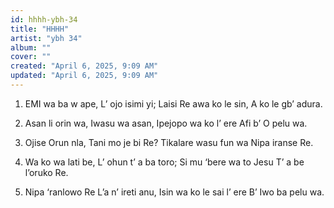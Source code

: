 ```yaml
---
id: hhhh-ybh-34
title: "HHHH"
artist: "ybh 34"
album: ""
cover: ""
created: "April 6, 2025, 9:09 AM"
updated: "April 6, 2025, 9:09 AM"
---
```


1. EMI wa ba w ape,
L’ ojo isimi yi;
Laisi Re awa ko le sin,
A ko le gb’ adura.

2. Asan li orin wa,
Iwasu wa asan,
Ipejopo wa ko l’ ere
Afi b’ O pelu wa.

3. Ojise Orun nla,
Tani mo je bi Re?
Tikalare wasu fun wa
Nipa iranse Re.

4. Wa ko wa lati be,
L’ ohun t’ a ba toro;
Si mu ‘bere wa to Jesu
T’ a be l’oruko Re.

5. Nipa ‘ranlowo Re
L’a n’ ireti anu,
Isin wa ko le sai l’ ere
B’ Iwo ba pelu wa.